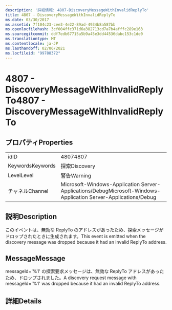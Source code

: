 ```yaml
---
description: '詳細情報: 4807-DiscoveryMessageWithInvalidReplyTo'
title: 4807 - DiscoveryMessageWithInvalidReplyTo
ms.date: 03/30/2017
ms.assetid: 7f104c23-cee3-4e22-89ad-4934b8a587bb
ms.openlocfilehash: 3cf004ffc371d6a382713cd7a7b4afffc289e163
ms.sourcegitcommit: ddf7edb67715a5b9a45e3dd44536dabc153c1de0
ms.translationtype: MT
ms.contentlocale: ja-JP
ms.lasthandoff: 02/06/2021
ms.locfileid: "99788372"
---
```

# <a name="4807---discoverymessagewithinvalidreplyto"></a><span data-ttu-id="80db6-103">4807 - DiscoveryMessageWithInvalidReplyTo</span><span class="sxs-lookup"><span data-stu-id="80db6-103">4807 - DiscoveryMessageWithInvalidReplyTo</span></span>

## <a name="properties"></a><span data-ttu-id="80db6-104">プロパティ</span><span class="sxs-lookup"><span data-stu-id="80db6-104">Properties</span></span>  
  
|||  
|-|-|  
|<span data-ttu-id="80db6-105">id</span><span class="sxs-lookup"><span data-stu-id="80db6-105">ID</span></span>|<span data-ttu-id="80db6-106">4807</span><span class="sxs-lookup"><span data-stu-id="80db6-106">4807</span></span>|  
|<span data-ttu-id="80db6-107">Keywords</span><span class="sxs-lookup"><span data-stu-id="80db6-107">Keywords</span></span>|<span data-ttu-id="80db6-108">探索</span><span class="sxs-lookup"><span data-stu-id="80db6-108">Discovery</span></span>|  
|<span data-ttu-id="80db6-109">Level</span><span class="sxs-lookup"><span data-stu-id="80db6-109">Level</span></span>|<span data-ttu-id="80db6-110">警告</span><span class="sxs-lookup"><span data-stu-id="80db6-110">Warning</span></span>|  
|<span data-ttu-id="80db6-111">チャネル</span><span class="sxs-lookup"><span data-stu-id="80db6-111">Channel</span></span>|<span data-ttu-id="80db6-112">Microsoft-Windows-Application Server-Applications/Debug</span><span class="sxs-lookup"><span data-stu-id="80db6-112">Microsoft-Windows-Application Server-Applications/Debug</span></span>|  
  
## <a name="description"></a><span data-ttu-id="80db6-113">説明</span><span class="sxs-lookup"><span data-stu-id="80db6-113">Description</span></span>  

 <span data-ttu-id="80db6-114">このイベントは、無効な ReplyTo のアドレスがあったため、探索メッセージがドロップされたときに生成されます。</span><span class="sxs-lookup"><span data-stu-id="80db6-114">This event is emitted when the discovery message was dropped because it had an invalid ReplyTo address.</span></span>  
  
## <a name="message"></a><span data-ttu-id="80db6-115">Message</span><span class="sxs-lookup"><span data-stu-id="80db6-115">Message</span></span>  

 <span data-ttu-id="80db6-116">messageId='%1' の探索要求メッセージは、無効な ReplyTo アドレスがあったため、ドロップされました。</span><span class="sxs-lookup"><span data-stu-id="80db6-116">A discovery request message with messageId='%1' was dropped because it had an invalid ReplyTo address.</span></span>  
  
## <a name="details"></a><span data-ttu-id="80db6-117">詳細</span><span class="sxs-lookup"><span data-stu-id="80db6-117">Details</span></span>
